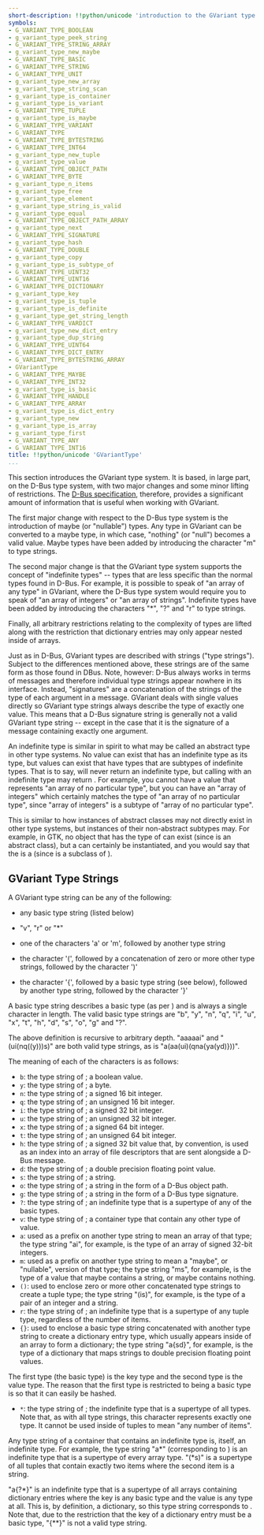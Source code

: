 ```yaml
---
short-description: !!python/unicode 'introduction to the GVariant type system'
symbols:
- G_VARIANT_TYPE_BOOLEAN
- g_variant_type_peek_string
- G_VARIANT_TYPE_STRING_ARRAY
- g_variant_type_new_maybe
- G_VARIANT_TYPE_BASIC
- G_VARIANT_TYPE_STRING
- G_VARIANT_TYPE_UNIT
- g_variant_type_new_array
- g_variant_type_string_scan
- g_variant_type_is_container
- g_variant_type_is_variant
- G_VARIANT_TYPE_TUPLE
- g_variant_type_is_maybe
- G_VARIANT_TYPE_VARIANT
- G_VARIANT_TYPE
- G_VARIANT_TYPE_BYTESTRING
- G_VARIANT_TYPE_INT64
- g_variant_type_new_tuple
- g_variant_type_value
- G_VARIANT_TYPE_OBJECT_PATH
- G_VARIANT_TYPE_BYTE
- g_variant_type_n_items
- g_variant_type_free
- g_variant_type_element
- g_variant_type_string_is_valid
- g_variant_type_equal
- G_VARIANT_TYPE_OBJECT_PATH_ARRAY
- g_variant_type_next
- G_VARIANT_TYPE_SIGNATURE
- g_variant_type_hash
- G_VARIANT_TYPE_DOUBLE
- g_variant_type_copy
- g_variant_type_is_subtype_of
- G_VARIANT_TYPE_UINT32
- G_VARIANT_TYPE_UINT16
- G_VARIANT_TYPE_DICTIONARY
- g_variant_type_key
- g_variant_type_is_tuple
- g_variant_type_is_definite
- g_variant_type_get_string_length
- G_VARIANT_TYPE_VARDICT
- g_variant_type_new_dict_entry
- g_variant_type_dup_string
- G_VARIANT_TYPE_UINT64
- G_VARIANT_TYPE_DICT_ENTRY
- G_VARIANT_TYPE_BYTESTRING_ARRAY
- GVariantType
- G_VARIANT_TYPE_MAYBE
- G_VARIANT_TYPE_INT32
- g_variant_type_is_basic
- G_VARIANT_TYPE_HANDLE
- G_VARIANT_TYPE_ARRAY
- g_variant_type_is_dict_entry
- g_variant_type_new
- g_variant_type_is_array
- g_variant_type_first
- G_VARIANT_TYPE_ANY
- G_VARIANT_TYPE_INT16
title: !!python/unicode 'GVariantType'
...
```


This section introduces the GVariant type system. It is based, in
large part, on the D-Bus type system, with two major changes and
some minor lifting of restrictions. The
[D-Bus specification](http://dbus.freedesktop.org/doc/dbus-specification.html),
therefore, provides a significant amount of
information that is useful when working with GVariant.

The first major change with respect to the D-Bus type system is the
introduction of maybe (or "nullable") types.  Any type in GVariant can be
converted to a maybe type, in which case, "nothing" (or "null") becomes a
valid value.  Maybe types have been added by introducing the
character "m" to type strings.

The second major change is that the GVariant type system supports the
concept of "indefinite types" -- types that are less specific than
the normal types found in D-Bus.  For example, it is possible to speak
of "an array of any type" in GVariant, where the D-Bus type system
would require you to speak of "an array of integers" or "an array of
strings".  Indefinite types have been added by introducing the
characters "*", "?" and "r" to type strings.

Finally, all arbitrary restrictions relating to the complexity of
types are lifted along with the restriction that dictionary entries
may only appear nested inside of arrays.

Just as in D-Bus, GVariant types are described with strings ("type
strings").  Subject to the differences mentioned above, these strings
are of the same form as those found in DBus.  Note, however: D-Bus
always works in terms of messages and therefore individual type
strings appear nowhere in its interface.  Instead, "signatures"
are a concatenation of the strings of the type of each argument in a
message.  GVariant deals with single values directly so GVariant type
strings always describe the type of exactly one value.  This means
that a D-Bus signature string is generally not a valid GVariant type
string -- except in the case that it is the signature of a message
containing exactly one argument.

An indefinite type is similar in spirit to what may be called an
abstract type in other type systems.  No value can exist that has an
indefinite type as its type, but values can exist that have types
that are subtypes of indefinite types.  That is to say,
[](g_variant_get_type) will never return an indefinite type, but
calling [](g_variant_is_of_type) with an indefinite type may return
[](TRUE).  For example, you cannot have a value that represents "an
array of no particular type", but you can have an "array of integers"
which certainly matches the type of "an array of no particular type",
since "array of integers" is a subtype of "array of no particular
type".

This is similar to how instances of abstract classes may not
directly exist in other type systems, but instances of their
non-abstract subtypes may.  For example, in GTK, no object that has
the type of [](GtkBin) can exist (since [](GtkBin) is an abstract class),
but a [](GtkWindow) can certainly be instantiated, and you would say
that the [](GtkWindow) is a [](GtkBin) (since [](GtkWindow) is a subclass of
[](GtkBin)).

## GVariant Type Strings

A GVariant type string can be any of the following:

- any basic type string (listed below)

- "v", "r" or "*"

- one of the characters 'a' or 'm', followed by another type string

- the character '(', followed by a concatenation of zero or more other
type strings, followed by the character ')'

- the character '{', followed by a basic type string (see below),
followed by another type string, followed by the character '}'

A basic type string describes a basic type (as per
[](g_variant_type_is_basic)) and is always a single character in length.
The valid basic type strings are "b", "y", "n", "q", "i", "u", "x", "t",
"h", "d", "s", "o", "g" and "?".

The above definition is recursive to arbitrary depth. "aaaaai" and
"(ui(nq((y)))s)" are both valid type strings, as is
"a(aa(ui)(qna{ya(yd)}))".

The meaning of each of the characters is as follows:
- `b`: the type string of [](G_VARIANT_TYPE_BOOLEAN); a boolean value.
- `y`: the type string of [](G_VARIANT_TYPE_BYTE); a byte.
- `n`: the type string of [](G_VARIANT_TYPE_INT16); a signed 16 bit integer.
- `q`: the type string of [](G_VARIANT_TYPE_UINT16); an unsigned 16 bit integer.
- `i`: the type string of [](G_VARIANT_TYPE_INT32); a signed 32 bit integer.
- `u`: the type string of [](G_VARIANT_TYPE_UINT32); an unsigned 32 bit integer.
- `x`: the type string of [](G_VARIANT_TYPE_INT64); a signed 64 bit integer.
- `t`: the type string of [](G_VARIANT_TYPE_UINT64); an unsigned 64 bit integer.
- `h`: the type string of [](G_VARIANT_TYPE_HANDLE); a signed 32 bit value
that, by convention, is used as an index into an array of file
descriptors that are sent alongside a D-Bus message.
- `d`: the type string of [](G_VARIANT_TYPE_DOUBLE); a double precision
floating point value.
- `s`: the type string of [](G_VARIANT_TYPE_STRING); a string.
- `o`: the type string of [](G_VARIANT_TYPE_OBJECT_PATH); a string in the form
of a D-Bus object path.
- `g`: the type string of [](G_VARIANT_TYPE_STRING); a string in the form of
a D-Bus type signature.
- `?`: the type string of [](G_VARIANT_TYPE_BASIC); an indefinite type that
is a supertype of any of the basic types.
- `v`: the type string of [](G_VARIANT_TYPE_VARIANT); a container type that
contain any other type of value.
- `a`: used as a prefix on another type string to mean an array of that
type; the type string "ai", for example, is the type of an array of
signed 32-bit integers.
- `m`: used as a prefix on another type string to mean a "maybe", or
"nullable", version of that type; the type string "ms", for example,
is the type of a value that maybe contains a string, or maybe contains
nothing.
- `()`: used to enclose zero or more other concatenated type strings to
create a tuple type; the type string "(is)", for example, is the type of
a pair of an integer and a string.
- `r`: the type string of [](G_VARIANT_TYPE_TUPLE); an indefinite type that is
a supertype of any tuple type, regardless of the number of items.
- `{}`: used to enclose a basic type string concatenated with another type
string to create a dictionary entry type, which usually appears inside of
an array to form a dictionary; the type string "a{sd}", for example, is
the type of a dictionary that maps strings to double precision floating
point values.

The first type (the basic type) is the key type and the second type is
the value type. The reason that the first type is restricted to being a
basic type is so that it can easily be hashed.
- `*`: the type string of [](G_VARIANT_TYPE_ANY); the indefinite type that is
a supertype of all types.  Note that, as with all type strings, this
character represents exactly one type. It cannot be used inside of tuples
to mean "any number of items".

Any type string of a container that contains an indefinite type is,
itself, an indefinite type. For example, the type string "a*"
(corresponding to [](G_VARIANT_TYPE_ARRAY)) is an indefinite type
that is a supertype of every array type. "(*s)" is a supertype
of all tuples that contain exactly two items where the second
item is a string.

"a{?*}" is an indefinite type that is a supertype of all arrays
containing dictionary entries where the key is any basic type and
the value is any type at all.  This is, by definition, a dictionary,
so this type string corresponds to [](G_VARIANT_TYPE_DICTIONARY). Note
that, due to the restriction that the key of a dictionary entry must
be a basic type, "{**}" is not a valid type string.
